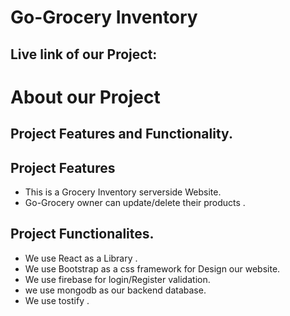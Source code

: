 # Go-Grocery Inventory

## Live link of our Project: 

# About our Project
## Project Features and Functionality.
## Project Features
* This is a Grocery Inventory serverside Website.
* Go-Grocery owner can update/delete their products .
## Project  Functionalites.
* We use React as a Library .
* We use Bootstrap as a css framework for Design our website.
* We use firebase for login/Register validation.
* we use mongodb as our backend database.
* We use tostify .

